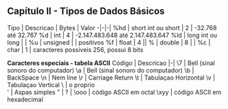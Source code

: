 ## Capítulo II - Tipos de Dados Básicos

Tipo | Descricao | Bytes | Valor 
-|-|-|
%hd | short int ou short | 2 | -32.768 até 32.767
%d | int | 4 | -2.147.483.648 até 2.147.483.647
%ld | long int ou long | |
%u | unsigned | | positivos 
%f | float | 4 ||
% | double | 8 | | 
%c | char | 1 | caracteres possiveis 256, possui 8 bits 

**Caracteres especiais - tabela ASCII**
Código | Descricao 
|-|
\7 | Bell (sinal sonoro do computador)
\a | Bell (sinal sonoro do computador)
\b | BackSpace
\n | Nem line
\r | Carriage Return
\t | Tabulaçao Horizontal
\v | Tabulaçao Vertical
\\ | o proprio \
\' | Aspas simples
\" |
\? | 
\ooo | código ASCII em octal
\xyy | código ASCII em hexadecimal